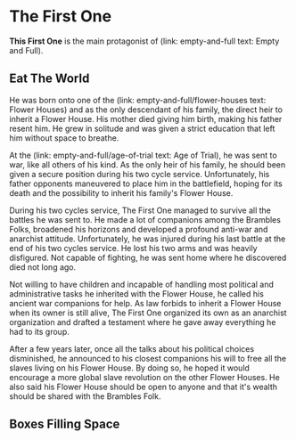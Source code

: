 # The First One


**This First One** is the main protagonist of (link: empty-and-full text: Empty and Full). 

## Eat The World

He was born onto one of the (link: empty-and-full/flower-houses text: Flower Houses) and as the only descendant of his family, the direct heir to inherit a Flower House. His mother died giving him birth, making his father resent him. He grew in solitude and was given a strict education that left him without space to breathe. 

At the (link: empty-and-full/age-of-trial text: Age of Trial), he was sent to war, like all others of his kind. As the only heir of his family, he should been given a secure position during his two cycle service. Unfortunately, his father opponents maneuvered to place him in the battlefield, hoping for its death and the possibility to inherit his family's Flower House.

During his two cycles service, The First One managed to survive all the battles he was sent to. He made a lot of companions among the Brambles Folks, broadened his horizons and developed a profound anti-war and anarchist attitude. Unfortunately, he was injured during his last battle at the end of his two cycles service. He lost his two arms and was heavily disfigured. Not capable of fighting, he was sent home where he discovered died not long ago.

Not willing to have children and incapable of handling most political and administrative tasks he inherited with the Flower House, he called his ancient war companions for help. As law forbids to inherit a Flower House when its owner is still alive, The First One organized its own as an anarchist organization and drafted a testament where he gave away everything he had to its group. 

After a few years later, once all the talks about his political choices disminished, he announced to his closest companions his will to free all the slaves living on his Flower House. By doing so, he hoped it would encourage a more global slave revolution on the other Flower Houses. He also said his Flower House should be open to anyone and that it's wealth should be shared with the Brambles Folk.

## Boxes Filling Space
